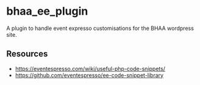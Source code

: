 # bhaa_ee_plugin
A plugin to handle event expresso customisations for the BHAA wordpress site.

## Resources

- https://eventespresso.com/wiki/useful-php-code-snippets/
- https://github.com/eventespresso/ee-code-snippet-library